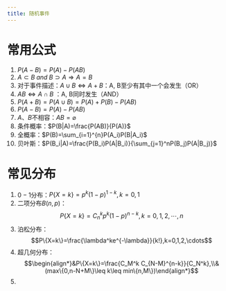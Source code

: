 ```yaml
---
title: 随机事件
---
```

# 常用公式
1. $P(A-B)=P(A)-P(AB)$
2. $A \subset B\;and\;B\supset A \Rightarrow A=B$ 
3. 对于事件描述：$A\cup B \Leftrightarrow A+B$：A, B至少有其中一个会发生（OR）
4. $AB \Leftrightarrow A\cap B$ ：A, B同时发生（AND）
5. $P(A+B)=P(A\cup B)=P(A)+P(B)-P(AB)$
6. $P(A-B)=P(A)-P(AB)$
7. $A$、$B$不相容：$AB=\varnothing$
8. 条件概率：$P(B|A)=\frac{P(AB)}{P(A)}$
9. 全概率：$P(B)=\sum_{i=1}^{n}P(A_i)P(B|A_i)$
10. 贝叶斯：$P(B_i|A)=\frac{P(B_i)P(A|B_i)}{\sum_{j=1}^nP(B_j)P(A|B_j)}$

# 常见分布
1. $0-1$分布：$P\{X=k\}=p^k(1-p)^{1-k},k=0,1$
2. 二项分布$B(n,p)$：$$P\{X=k\}=C_n^kp^k(1-p)^{n-k},k=0,1,2,\cdots,n$$
3. 泊松分布：$$P\{X=k\}=\frac{\lambda^ke^{-\lambda}}{k!},k=0,1,2,\cdots$$
4. 超几何分布：$$\begin{align*}&P\{X=k\}=\frac{C_M^k C_{N-M}^{n-k}}{C_N^k},\\&(max\{0,n-N+M\}\leq k\leq min\{n,M\})\end{align*}$$
5. 